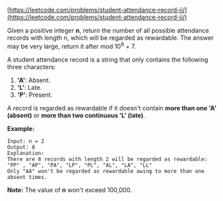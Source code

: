 [https://leetcode.com/problems/student-attendance-record-ii/](https://leetcode.com/problems/student-attendance-record-ii/)

Given a positive integer **n**, return the number of all possible attendance records with length n, which will be regarded as rewardable. The answer may be very large, return it after mod 10<sup>9</sup> + 7.

A student attendance record is a string that only contains the following three characters:
1. **'A'**: Absent.
2. **'L'**: Late.
3. **'P'**: Present.

A record is regarded as rewardable if it doesn't contain **more than one 'A' (absent)** or **more than two continuous 'L' (late)**.

**Example:**
```
Input: n = 2
Output: 8 
Explanation:
There are 8 records with length 2 will be regarded as rewardable:
"PP" , "AP", "PA", "LP", "PL", "AL", "LA", "LL"
Only "AA" won't be regarded as rewardable owing to more than one absent times.
```

**Note:** The value of **n** won't exceed 100,000.

